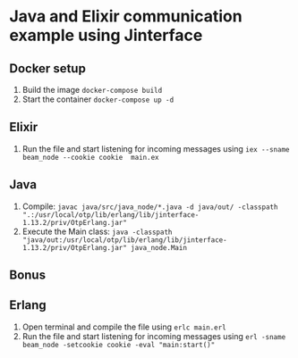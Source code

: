 # Java and Elixir communication example using Jinterface

## Docker setup
1. Build the image `docker-compose build`
2. Start the container `docker-compose up -d`

## Elixir
1. Run the file and start listening for incoming messages using `iex --sname beam_node --cookie cookie  main.ex`

## Java
1. Compile:  `javac java/src/java_node/*.java -d java/out/ -classpath ".:/usr/local/otp/lib/erlang/lib/jinterface-1.13.2/priv/OtpErlang.jar"`
2. Execute the Main class: `java -classpath "java/out:/usr/local/otp/lib/erlang/lib/jinterface-1.13.2/priv/OtpErlang.jar" java_node.Main`

## Bonus
## Erlang
1. Open terminal and compile the file using `erlc main.erl`
2. Run the file and start listening for incoming messages using `erl -sname beam_node -setcookie cookie -eval "main:start()"`